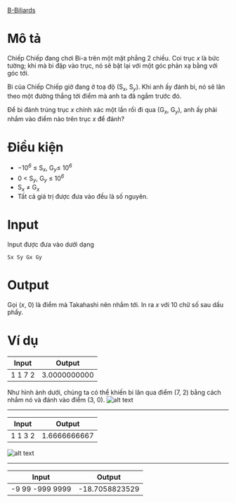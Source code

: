 [B-Biliards](https://atcoder.jp/contests/abc183/tasks/abc183_b)

# Mô tả
Chiếp Chiếp đang chơi Bi-a trên một mặt phẳng 2 chiều. Coi trục *x* là bức tường; khi mà bi đập vào trục, nó sẽ bật lại với một góc phản xạ bằng với góc tới.

Bi của Chiếp Chiếp giờ đang ở toạ độ (S<sub><i>x</i></sub>, S<sub><i>y</i></sub>). Khi anh ấy đánh bi, nó sẽ lăn theo một đường thẳng tới điểm mà anh ta đã ngắm trước đó.

Để bi đánh trúng trục *x* chính xác một lần rồi đi qua (G<sub><i>x</i></sub>, G<sub><i>y</i></sub>), anh ấy phải nhắm vào điểm nào trên trục *x* để đánh?
# Điều kiện
* −10<sup><i>6</i></sup> ≤ S<sub><i>x</i></sub>, G<sub><i>y</i></sub>≤ 10<sup><i>6</i></sup>
* 0 < S<sub><i>y</i></sub>, G<sub><i>y</i></sub> ≤ 10<sup><i>6</i></sup>
* S<sub><i>x</i></sub> ≠ G<sub><i>x</i></sub>
* Tất cả giá trị được đưa vào đều là số nguyên.
# Input
Input được đưa vào dưới dạng
```
Sx Sy Gx Gy
```
# Output
Gọi (*x*, 0) là điểm mà Takahashi nên nhắm tới. In ra *x* với 10 chữ số sau dấu phẩy.
# Ví dụ
|Input|Output|
|-----|----- |
|1 1 7 2|3.0000000000|

Như hình ảnh dưới, chúng ta có thể khiến bi lăn qua điểm (7, 2) bằng cách nhắm nó và đánh vào điểm (3, 0).
![alt text](https://img.atcoder.jp/ghi/c9595d59f1139b808d4cf3d31d6b48ee.png)
<br>
***
|Input|Output|
|-----|----- |
|1 1 3 2|1.6666666667|

![alt text](https://img.atcoder.jp/ghi/4f2c808fddc9bb349999f8969996ebb9.png)
<br>
***
|Input|Output|
|-----|----- |
|-9 99 -999 9999|-18.7058823529|
